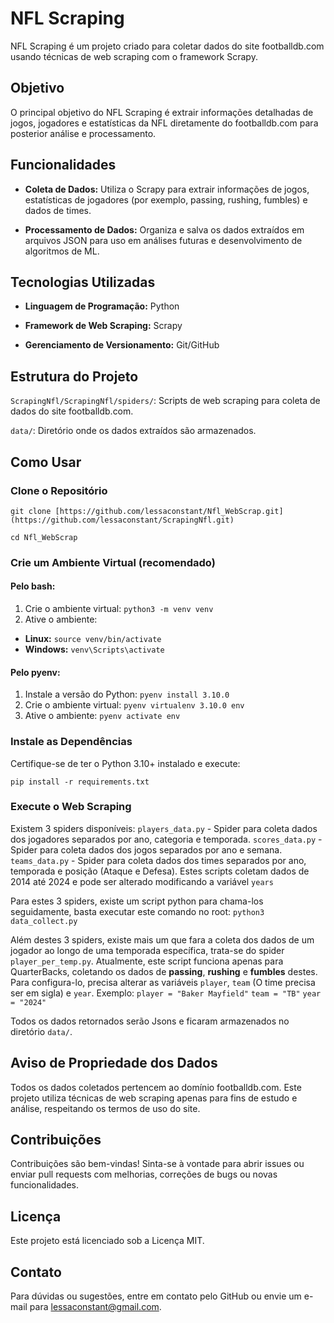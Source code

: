 
# NFL Scraping

  

NFL Scraping é um projeto criado para coletar dados do site footballdb.com usando técnicas de web scraping com o framework Scrapy.

  

## Objetivo

  

O principal objetivo do NFL Scraping é extrair informações detalhadas de jogos, jogadores e estatísticas da NFL diretamente do footballdb.com para posterior análise e processamento.

  

## Funcionalidades

  

-  **Coleta de Dados:** Utiliza o Scrapy para extrair informações de jogos, estatísticas de jogadores (por exemplo, passing, rushing, fumbles) e dados de times.

-  **Processamento de Dados:** Organiza e salva os dados extraídos em arquivos JSON para uso em análises futuras e desenvolvimento de algoritmos de ML.

  

## Tecnologias Utilizadas

  

-  **Linguagem de Programação:** Python

-  **Framework de Web Scraping:** Scrapy

-  **Gerenciamento de Versionamento:** Git/GitHub

  

## Estrutura do Projeto

  

``ScrapingNfl/ScrapingNfl/spiders/``: Scripts de web scraping para coleta de dados do site footballdb.com.

  

``data/``: Diretório onde os dados extraídos são armazenados.

  

## Como Usar

  

### Clone o Repositório

```git clone [https://github.com/lessaconstant/Nfl_WebScrap.git](https://github.com/lessaconstant/ScrapingNfl.git)```

``cd Nfl_WebScrap``


### Crie um Ambiente Virtual (recomendado)

#### Pelo bash:
1. Crie o ambiente virtual:
``python3 -m venv venv``
2. Ative o ambiente:
- **Linux:**
``source venv/bin/activate``
- **Windows:**
``venv\Scripts\activate``

#### Pelo pyenv:
1. Instale a versão do Python:
``pyenv install 3.10.0``
2. Crie o ambiente virtual:
``pyenv virtualenv 3.10.0 env``
3. Ative o ambiente:
``pyenv activate env``

### Instale as Dependências

Certifique-se de ter o Python 3.10+ instalado e execute:

``pip install -r requirements.txt``

### Execute o Web Scraping

Existem 3 spiders disponíveis:
``players_data.py`` - Spider para coleta dados dos jogadores separados por ano, categoria e temporada.
``scores_data.py`` - Spider para coleta dados dos jogos separados por ano e semana.
``teams_data.py`` - Spider para coleta dados dos times separados por ano, temporada e posição (Ataque e Defesa).
 Estes scripts coletam dados de 2014 até 2024 e pode ser alterado modificando a variável `years`
 
 Para estes 3 spiders, existe um script python para chama-los seguidamente, basta executar este comando no root:
 ``python3 data_collect.py``


Além destes 3 spiders, existe mais um que fara a coleta dos dados de um jogador ao longo de uma temporada específica, trata-se do spider ``player_per_temp.py``.  Atualmente, este script funciona apenas para QuarterBacks, coletando os dados de **passing**, **rushing** e **fumbles** destes. Para configura-lo, precisa alterar as variáveis ``player``, ``team`` (O time precisa ser em sigla) e ``year``.
Exemplo:
``player = "Baker Mayfield"``
``team = "TB"``
``year = "2024"``


Todos os dados retornados serão Jsons e ficaram armazenados no diretório ``data/``.

## Aviso de Propriedade dos Dados 
Todos os dados coletados pertencem ao domínio footballdb.com. Este projeto utiliza técnicas de web scraping apenas para fins de estudo e análise, respeitando os termos de uso do site.


## Contribuições

Contribuições são bem-vindas! Sinta-se à vontade para abrir issues ou enviar pull requests com melhorias, correções de bugs ou novas funcionalidades.

## Licença

Este projeto está licenciado sob a Licença MIT.

## Contato

Para dúvidas ou sugestões, entre em contato pelo GitHub ou envie um e-mail para lessaconstant@gmail.com.